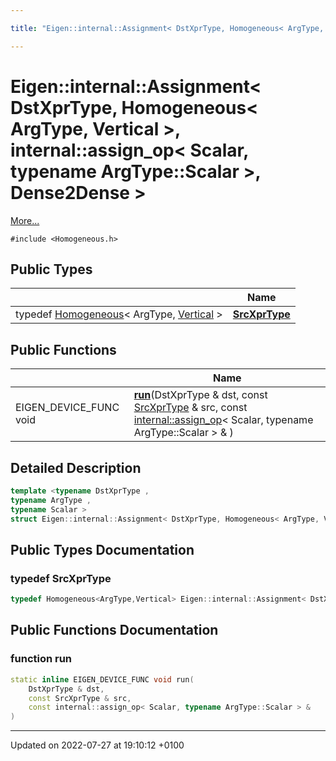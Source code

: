 ```yaml
---

title: "Eigen::internal::Assignment< DstXprType, Homogeneous< ArgType, Vertical >, internal::assign_op< Scalar, typename ArgType::Scalar >, Dense2Dense >"

---
```


# Eigen::internal::Assignment< DstXprType, Homogeneous< ArgType, Vertical >, internal::assign_op< Scalar, typename ArgType::Scalar >, Dense2Dense >



 [More...](#detailed-description)


`#include <Homogeneous.h>`

## Public Types

|                | Name           |
| -------------- | -------------- |
| typedef <a href="http://example.org/classes/classeigen_1_1homogeneous/">Homogeneous</a>< ArgType, <a href="http://example.org/namespaces/namespaceeigen/#enumvalue-vertical">Vertical</a> > | **[SrcXprType](http://example.org/classes/structeigen_1_1internal_1_1assignment_3_01dstxprtype_00_01homogeneous_3_01argtype_00_01vertical_4246a7ce3251626c8f20c5d4cd6c81f4/#typedef-srcxprtype)**  |

## Public Functions

|                | Name           |
| -------------- | -------------- |
| EIGEN_DEVICE_FUNC void | **[run](http://example.org/classes/structeigen_1_1internal_1_1assignment_3_01dstxprtype_00_01homogeneous_3_01argtype_00_01vertical_4246a7ce3251626c8f20c5d4cd6c81f4/#function-run)**(DstXprType & dst, const <a href="http://example.org/classes/structeigen_1_1internal_1_1assignment_3_01dstxprtype_00_01homogeneous_3_01argtype_00_01vertical_4246a7ce3251626c8f20c5d4cd6c81f4/#typedef-srcxprtype">SrcXprType</a> & src, const <a href="http://example.org/classes/structeigen_1_1internal_1_1assign__op/">internal::assign_op</a>< Scalar, typename ArgType::Scalar > & ) |

## Detailed Description

```cpp
template <typename DstXprType ,
typename ArgType ,
typename Scalar >
struct Eigen::internal::Assignment< DstXprType, Homogeneous< ArgType, Vertical >, internal::assign_op< Scalar, typename ArgType::Scalar >, Dense2Dense >;
```

## Public Types Documentation

### typedef SrcXprType

```cpp
typedef Homogeneous<ArgType,Vertical> Eigen::internal::Assignment< DstXprType, Homogeneous< ArgType, Vertical >, internal::assign_op< Scalar, typename ArgType::Scalar >, Dense2Dense >::SrcXprType;
```


## Public Functions Documentation

### function run

```cpp
static inline EIGEN_DEVICE_FUNC void run(
    DstXprType & dst,
    const SrcXprType & src,
    const internal::assign_op< Scalar, typename ArgType::Scalar > & 
)
```


-------------------------------

Updated on 2022-07-27 at 19:10:12 +0100